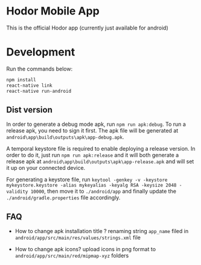 # Hodor Mobile App

This is the official Hodor app (currently just available for android)

# Development

Run the commands below:

```sh
npm install
react-native link
react-native run-android
```

## Dist version

In order to generate a debug mode apk, run `npm run apk:debug`. To run a release apk, you need to sign it first. The apk file will be generated at `android\app\build\outputs\apk\app-debug.apk`.

A temporal keystore file is required to enable deploying a release version. In order to do it, just run `npm run apk:release` and it will both generate a release apk at `android\app\build\outputs\apk\app-release.apk` and will set it up on your connected device.

For generating a keystore file, run `keytool -genkey -v -keystore mykeystore.keystore -alias mykeyalias -keyalg RSA -keysize 2048 -validity 10000`, then move it to `./android/app` and finally update the `./android/gradle.properties` file accordingly.

## FAQ

* How to change apk installation title ?
  renaming string `app_name` filed in `android/app/src/main/res/values/strings.xml` file

* How to change apk icons?
  upload icons in png format to `android/app/src/main/red/mipmap-xyz` folders

